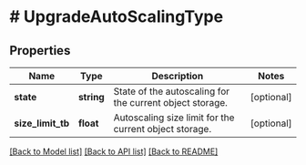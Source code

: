 # # UpgradeAutoScalingType

## Properties

Name | Type | Description | Notes
------------ | ------------- | ------------- | -------------
**state** | **string** | State of the autoscaling for the current object storage. | [optional]
**size_limit_tb** | **float** | Autoscaling size limit for the current object storage. | [optional]

[[Back to Model list]](../../README.md#models) [[Back to API list]](../../README.md#endpoints) [[Back to README]](../../README.md)

